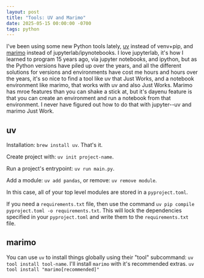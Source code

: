 ```yaml
---
layout: post
title: "Tools: UV and Marimo"
date: 2025-05-15 00:00:00 -0700
tags: python
---
```


I've been using some new Python tools lately, [uv](https://docs.astral.sh/uv/)
instead of venv+pip, and [marimo](https://docs.marimo.io/) instead of 
jupyterlab/ipynotebooks. I love jupyterlab, it's how I learned to program 15 
years ago, via jupyter notebooks, and ipython, but as the Python versions have
piled up over the years, and all the different solutions for versions and
environments have cost me hours and hours over the years, it's so nice to find
a tool like uv that Just Works, and a notebook environment like marimo, that
works with uv and also Just Works. Marimo has mroe features than you can shake 
a stick at, but it's dayenu feature is that you can create an environment and
run a notebook from that environment. I never have figured out how to do that
with jupyter--uv and marimo Just Work.


## uv

Installation: `brew install uv`. That's it.

Create project with: `uv init project-name`.

Run a project's entrypoint: `uv run main.py`.

Add a module: `uv add pandas`, or remove: `uv remove module`.

In this case, all of your top level modules are stored in a `pyproject.toml`.

If you need a `requirements.txt` file, then use the command `uv pip compile
pyproject.toml -o requirements.txt`. This will lock the dependencies specified
in your `pyproject.toml` and write them to the `requirements.txt` file.


## marimo

You can use `uv` to install things globally using their "tool" subcommand:
`uv tool install tool-name`. I'll install `marimo` with it's recommended extras.
`uv tool install "marimo[recommended]"`

